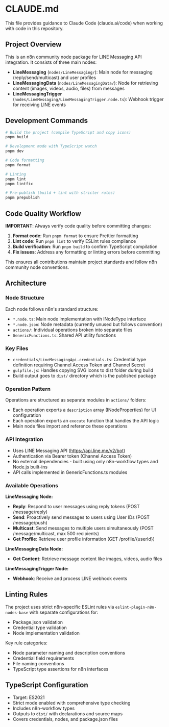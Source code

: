 # CLAUDE.md

This file provides guidance to Claude Code (claude.ai/code) when working with code in this repository.

## Project Overview

This is an n8n community node package for LINE Messaging API integration. It consists of three main nodes:

- **LineMessaging** (`nodes/LineMessaging/`): Main node for messaging (reply/send/multicast) and user profiles
- **LineMessagingData** (`nodes/LineMessagingData/`): Node for retrieving content (images, videos, audio, files) from messages
- **LineMessagingTrigger** (`nodes/LineMessaging/LineMessagingTrigger.node.ts`): Webhook trigger for receiving LINE events

## Development Commands

```bash
# Build the project (compile TypeScript and copy icons)
pnpm build

# Development mode with TypeScript watch
pnpm dev

# Code formatting
pnpm format

# Linting
pnpm lint
pnpm lintfix

# Pre-publish (build + lint with stricter rules)
pnpm prepublish
```

## Code Quality Workflow

**IMPORTANT**: Always verify code quality before committing changes:

1. **Format code**: Run `pnpm format` to ensure Prettier formatting
2. **Lint code**: Run `pnpm lint` to verify ESLint rules compliance
3. **Build verification**: Run `pnpm build` to confirm TypeScript compilation
4. **Fix issues**: Address any formatting or linting errors before committing

This ensures all contributions maintain project standards and follow n8n community node conventions.

## Architecture

### Node Structure

Each node follows n8n's standard structure:

- `*.node.ts`: Main node implementation with INodeType interface
- `*.node.json`: Node metadata (currently unused but follows convention)
- `actions/`: Individual operations broken into separate files
- `GenericFunctions.ts`: Shared API utility functions

### Key Files

- `credentials/LineMessagingApi.credentials.ts`: Credential type definition requiring Channel Access Token and Channel Secret
- `gulpfile.js`: Handles copying SVG icons to dist folder during build
- Build output goes to `dist/` directory which is the published package

### Operation Pattern

Operations are structured as separate modules in `actions/` folders:

- Each operation exports a `description` array (INodeProperties) for UI configuration
- Each operation exports an `execute` function that handles the API logic
- Main node files import and reference these operations

### API Integration

- Uses LINE Messaging API (https://api.line.me/v2/bot)
- Authentication via Bearer token (Channel Access Token)
- No external dependencies - built using only n8n-workflow types and Node.js built-ins
- API calls implemented in GenericFunctions.ts modules

### Available Operations

**LineMessaging Node:**
- **Reply**: Respond to user messages using reply tokens (POST /message/reply)
- **Send**: Proactively send messages to users using User IDs (POST /message/push)
- **Multicast**: Send messages to multiple users simultaneously (POST /message/multicast, max 500 recipients)
- **Get Profile**: Retrieve user profile information (GET /profile/{userId})

**LineMessagingData Node:**
- **Get Content**: Retrieve message content like images, videos, audio files

**LineMessagingTrigger Node:**
- **Webhook**: Receive and process LINE webhook events

## Linting Rules

The project uses strict n8n-specific ESLint rules via `eslint-plugin-n8n-nodes-base` with separate configurations for:

- Package.json validation
- Credential type validation
- Node implementation validation

Key rule categories:

- Node parameter naming and description conventions
- Credential field requirements
- File naming conventions
- TypeScript type assertions for n8n interfaces

## TypeScript Configuration

- Target: ES2021
- Strict mode enabled with comprehensive type checking
- Includes n8n-workflow types
- Outputs to `dist/` with declarations and source maps
- Covers credentials, nodes, and package.json files
